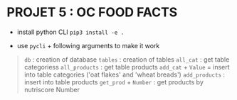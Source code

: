 # PROJET 5 : OC FOOD FACTS
- install python CLI ```pip3 install -e .``` <br>

- use ```pycli``` + following arguments to make it work

> ```db``` : creation of database
> ```tables``` : creation of tables
> ```all_cat``` : get table categoriess
> ```all_products``` : get table products
> ```add_cat``` + ```Value``` = insert into table categories ('oat flakes' and 'wheat breads')
> ```add_products``` : insert into table products
> ```get_prod``` + ```Number``` : get products by nutriscore Number